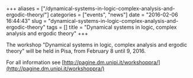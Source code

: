 +++
aliases = ["/dynamical-systems-in-logic-complex-analysis-and-ergodic-theory/"]
categories = ["events", "news"]
date = "2016-02-06 16:44:43"
slug = "dynamical-systems-in-logic-complex-analysis-and-ergodic-theory"
tags = []
title = "Dynamical systems in logic, complex analysis and ergodic theory"
+++

The workshop "Dynamical systems in logic, complex analysis and ergodic
theory" will be held in Pisa, from February 8 until 9, 2016.

For all information see [http://pagine.dm.unipi.it/workshoppra/](http://pagine.dm.unipi.it/workshoppra/)
